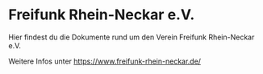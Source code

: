 # Freifunk Rhein-Neckar e.V.

Hier findest du die Dokumente rund um den Verein Freifunk Rhein-Neckar e.V.

Weitere Infos unter https://www.freifunk-rhein-neckar.de/
